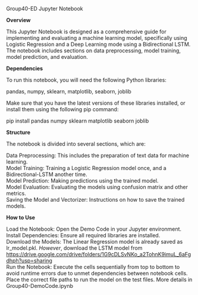 Group40-ED Jupyter Notebook

**Overview**

This Jupyter Notebook is designed as a comprehensive guide for implementing and evaluating a machine learning model, specifically using Logistic Regression and a Deep Learning mode using a Bidirectional LSTM. The notebook includes sections on data preprocessing, model training, model prediction, and evaluation.

**Dependencies**

To run this notebook, you will need the following Python libraries:

pandas,
numpy,
sklearn,
matplotlib,
seaborn,
joblib

Make sure that you have the latest versions of these libraries installed, or install them using the following pip command:

pip install pandas numpy sklearn matplotlib seaborn joblib

**Structure**

The notebook is divided into several sections, which are:

Data Preprocessing: This includes the preparation of text data for machine learning.<br>
Model Training: Training a Logistic Regression model once, and a Bidirectional-LSTM another time.<br>
Model Prediction: Making predictions using the trained model.<br>
Model Evaluation: Evaluating the models using confusion matrix and other metrics.<br>
Saving the Model and Vectorizer: Instructions on how to save the trained models.<br>

**How to Use**

Load the Notebook: Open the Demo Code in your Jupyter environment.<br>
Install Dependencies: Ensure all required libraries are installed.<br>
Download the Models: The Linear Regression model is already saved as lr_model.pkl. *However*, download the LSTM model from https://drive.google.com/drive/folders/1G9cDLSvNKo_a2TohnK9imuL_6aFgdhph?usp=sharing <br>
Run the Notebook: Execute the cells sequentially from top to bottom to avoid runtime errors due to unmet dependencies between notebook cells. Place the correct file paths to run the model on the test files. More details in Group40-DemoCode.ipynb <br>
